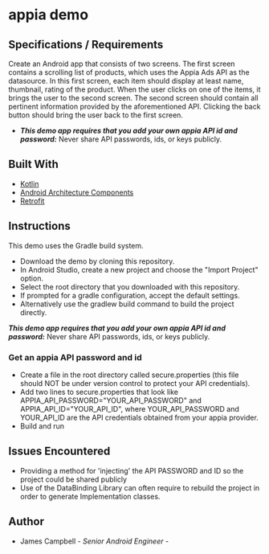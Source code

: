 # appia demo

## Specifications / Requirements
Create an Android app that consists of two screens. The first screen contains a scrolling list of products, which uses the Appia Ads API as the datasource. In this first screen, each item should display at least name, thumbnail, rating of the product. When the user clicks on one of the items, it brings the user to the second screen. The second screen should contain all pertinent information provided by the aforementioned API. Clicking the back button should bring the user back to the first screen.
* **_This demo app requires that you add your own appia API id and password:_**
Never share API passwords, ids, or keys publicly.

## Built With
* [Kotlin](https://kotlinlang.org/)
* [Android Architecture Components](https://developer.android.com/topic/libraries/architecture)
* [Retrofit](https://square.github.io/retrofit/)

## Instructions
This demo uses the Gradle build system.

- Download the demo by cloning this repository.
- In Android Studio, create a new project and choose the "Import Project" option.
- Select the root directory that you downloaded with this repository.
- If prompted for a gradle configuration, accept the default settings. 
- Alternatively use the gradlew build command to build the project directly.

**_This demo app requires that you add your own appia API id and password:_**
Never share API passwords, ids, or keys publicly.

### Get an appia API password and id
- Create a file in the root directory called secure.properties (this file should NOT be under version control to protect your API credentials). 
- Add two lines to secure.properties that look like APPIA_API_PASSWORD="YOUR_API_PASSWORD" and APPIA_API_ID="YOUR_API_ID", where YOUR_API_PASSWORD and YOUR_API_ID are the API credentials obtained from your appia provider.
- Build and run

## Issues Encountered
- Providing a method for 'injecting' the API PASSWORD and ID so the project could be shared publicly
- Use of the DataBinding Library can often require to rebuild the project in order to generate Implementation classes.

## Author
* James Campbell - *Senior Android Engineer* -

